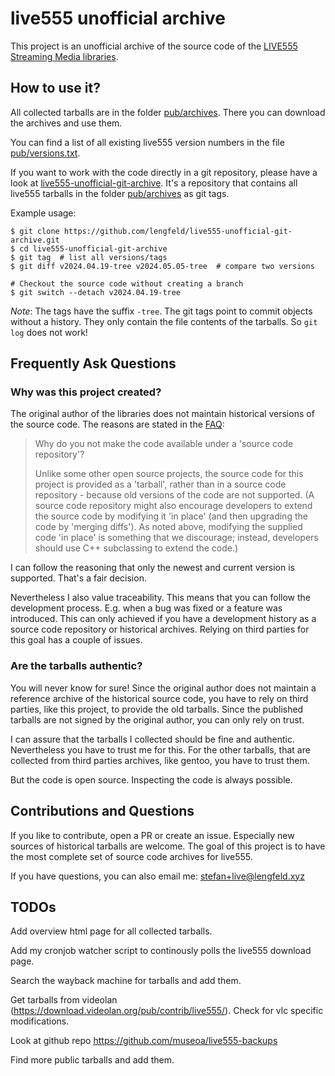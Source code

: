 # live555 unofficial archive

This project is an unofficial archive of the source code of the [LIVE555
Streaming Media libraries](http://live555.com/liveMedia/).


## How to use it?

All collected tarballs are in the folder [pub/archives](pub/archives). There
you can download the archives and use them.

You can find a list of all existing live555 version numbers in the file
[pub/versions.txt](pub/versions.txt).

If you want to work with the code directly in a git repository, please
have a look at
[live555-unofficial-git-archive](https://github.com/lengfeld/live555-unofficial-git-archive).
It's a repository that contains all live555 tarballs in the folder
[pub/archives](pub/archives) as git tags.

Example usage:

    $ git clone https://github.com/lengfeld/live555-unofficial-git-archive.git
    $ cd live555-unofficial-git-archive
    $ git tag  # list all versions/tags
    $ git diff v2024.04.19-tree v2024.05.05-tree  # compare two versions

    # Checkout the source code without creating a branch
    $ git switch --detach v2024.04.19-tree

_Note_: The tags have the suffix `-tree`. The git tags point to commit objects
without a history. They only contain the file contents of the tarballs. So `git
log` does not work!


## Frequently Ask Questions

### Why was this project created?

The original author of the libraries does not maintain historical versions of
the source code. The reasons are stated in the
[FAQ](http://live555.com/liveMedia/faq.html#no-source-code-repository):

> Why do you not make the code available under a 'source code repository'?
>
> Unlike some other open source projects, the source code for this project is
> provided as a 'tarball', rather than in a source code repository - because
> old versions of the code are not supported. (A source code repository might
> also encourage developers to extend the source code by modifying it 'in
> place' (and then upgrading the code by 'merging diffs'). As noted above,
> modifying the supplied code 'in place' is something that we discourage;
> instead, developers should use C++ subclassing to extend the code.)

I can follow the reasoning that only the newest and current version is
supported. That's a fair decision.

Nevertheless I also value traceability. This means that you can follow the
development process. E.g. when a bug was fixed or a feature was introduced.
This can only achieved if you have a development history as a source code
repository or historical archives.  Relying on third parties for this goal has
a couple of issues.


### Are the tarballs authentic?

You will never know for sure! Since the original author does not maintain a
reference archive of the historical source code, you have to rely on third
parties, like this project, to provide the old tarballs. Since the published
tarballs are not signed by the original author, you can only rely on trust.

I can assure that the tarballs I collected should be fine and authentic.
Nevertheless you have to trust me for this. For the other tarballs, that are
collected from third parties archives, like gentoo, you have to trust them.

But the code is open source. Inspecting the code is always possible.


## Contributions and Questions

If you like to contribute, open a PR or create an issue. Especially new sources
of historical tarballs are welcome. The goal of this project is to have the
most complete set of source code archives for live555.

If you have questions, you can also email me:
[stefan+live@lengfeld.xyz](mailto:stefan+live@lengfeld.xyz)


## TODOs

Add overview html page for all collected tarballs.

Add my cronjob watcher script to continously polls the live555 download page.

Search the wayback machine for tarballs and add them.

Get tarballs from videolan
(https://download.videolan.org/pub/contrib/live555/). Check for vlc specific
modifications.

Look at github repo https://github.com/museoa/live555-backups

Find more public tarballs and add them.
